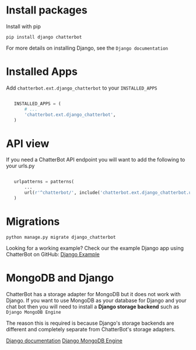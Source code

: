 # Install packages


Install with pip

 `pip install django chatterbot`

For more details on installing Django, see the `Django documentation`

# Installed Apps


Add `chatterbot.ext.django_chatterbot` to your `INSTALLED_APPS`

```python

   INSTALLED_APPS = (
       # ...
       'chatterbot.ext.django_chatterbot',
   )
```

# API view


If you need a ChatterBot API endpoint you will want to add the following to your urls.py

```python

   urlpatterns = patterns(
       ...
       url(r'^chatterbot/', include('chatterbot.ext.django_chatterbot.urls', namespace='chatterbot')),
   )
```

# Migrations


   `python manage.py migrate django_chatterbot`



Looking for a working example? Check our the example Django app using
ChatterBot on GitHub: [Django Example](https://github.com/gunthercox/ChatterBot/tree/master/examples/django_app)

# MongoDB and Django


ChatterBot has a storage adapter for MongoDB but it does not work with Django.
If you want to use MongoDB as your database for Django and your chat bot then
you will need to install a **Django storage backend** such as `Django MongoDB Engine`

The reason this is required is because Django's storage backends are different
and completely separate from ChatterBot's storage adapters.

[Django documentation](https://docs.djangoproject.com/en/dev/intro/install/)
[Django MongoDB Engine](https://django-mongodb-engine.readthedocs.io/)